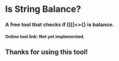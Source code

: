 # Is String Balance?


### A free tool that checks if ()[]<>{} is balance.

#### Online tool link: Not yet implemented.

## Thanks for using this tool!
